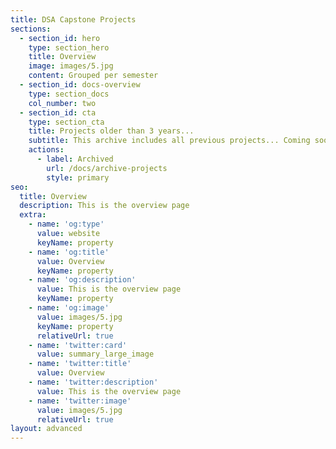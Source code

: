 ```yaml
---
title: DSA Capstone Projects
sections:
  - section_id: hero
    type: section_hero
    title: Overview
    image: images/5.jpg
    content: Grouped per semester
  - section_id: docs-overview
    type: section_docs
    col_number: two
  - section_id: cta
    type: section_cta
    title: Projects older than 3 years...
    subtitle: This archive includes all previous projects... Coming soon...
    actions:
      - label: Archived
        url: /docs/archive-projects
        style: primary
seo:
  title: Overview
  description: This is the overview page
  extra:
    - name: 'og:type'
      value: website
      keyName: property
    - name: 'og:title'
      value: Overview
      keyName: property
    - name: 'og:description'
      value: This is the overview page
      keyName: property
    - name: 'og:image'
      value: images/5.jpg
      keyName: property
      relativeUrl: true
    - name: 'twitter:card'
      value: summary_large_image
    - name: 'twitter:title'
      value: Overview
    - name: 'twitter:description'
      value: This is the overview page
    - name: 'twitter:image'
      value: images/5.jpg
      relativeUrl: true
layout: advanced
---
```

